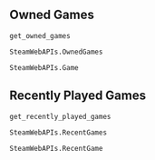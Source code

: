 ## Owned Games
```@docs
get_owned_games
```

```@docs
SteamWebAPIs.OwnedGames
```

```@docs
SteamWebAPIs.Game
```

## Recently Played Games
```@docs
get_recently_played_games
```

```@docs
SteamWebAPIs.RecentGames
```

```@docs
SteamWebAPIs.RecentGame
```